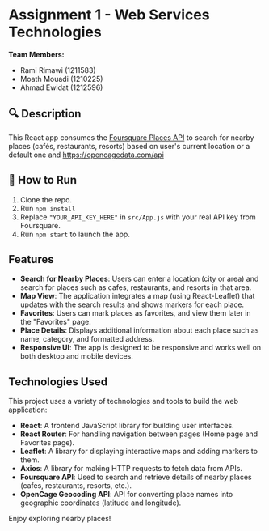 # Assignment 1 - Web Services Technologies

**Team Members:**
- Rami Rimawi (1211583)
- Moath Mouadi (1210225)
- Ahmad Ewidat (1212596)

## 🔍 Description
This React app consumes the [Foursquare Places API](https://docs.foursquare.com/developer/reference/place-search) to search for nearby places (cafés, restaurants, resorts) based on user's current location or a default one and https://opencagedata.com/api
## 🚀 How to Run
1. Clone the repo.
2. Run `npm install`
3. Replace `"YOUR_API_KEY_HERE"` in `src/App.js` with your real API key from Foursquare.
4. Run `npm start` to launch the app.

## Features

- **Search for Nearby Places**: Users can enter a location (city or area) and search for places such as cafes, restaurants, and resorts in that area.
- **Map View**: The application integrates a map (using React-Leaflet) that updates with the search results and shows markers for each place.
- **Favorites**: Users can mark places as favorites, and view them later in the "Favorites" page.
- **Place Details**: Displays additional information about each place such as name, category, and formatted address.
- **Responsive UI**: The app is designed to be responsive and works well on both desktop and mobile devices.

## Technologies Used

This project uses a variety of technologies and tools to build the web application:

- **React**: A frontend JavaScript library for building user interfaces.
- **React Router**: For handling navigation between pages (Home page and Favorites page).
- **Leaflet**: A library for displaying interactive maps and adding markers to them.
- **Axios**: A library for making HTTP requests to fetch data from APIs.
- **Foursquare API**: Used to search and retrieve details of nearby places (cafes, restaurants, resorts, etc.).
- **OpenCage Geocoding API**: API for converting place names into geographic coordinates (latitude and longitude).

Enjoy exploring nearby places!
